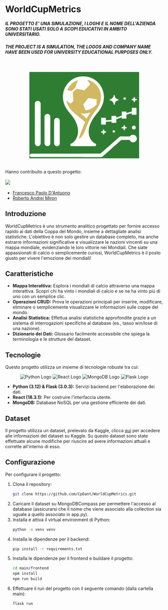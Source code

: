 # WorldCupMetrics

##### IL PROGETTO E' UNA SIMULAZIONE, I LOGHI E IL NOME DELL'AZIENDA SONO STATI USATI SOLO A SCOPI EDUCATIVI IN AMBITO UNIVERSITARIO.

##### THE PROJECT IS A SIMULATION, THE LOGOS AND COMPANY NAME HAVE BEEN USED FOR UNIVERSITY EDUCATIONAL PURPOSES ONLY.
<br/>
<p align="center" style="border-radius:10px;"><img src="main/frontend/src/components/assets/thirdlogo.png" width = "350vw"></p>
<br/>
Hanno contribuito a questo progetto:
<br/><br/>
<a href="https://github.com/CpDant/WorldCupMetrics/graphs/contributors">
<img src="https://contrib.rocks/image?repo=CpDant/WorldCupMetrics" />
</a>

* [Francesco Paolo D'Antuono](https://github.com/CpDant)
* [Roberto Andrei Miron](https://github.com/RobertoAM1)


## Introduzione
WorldCupMetrics è uno strumento analitico progettato per fornire accesso rapido ai dati della Coppa del Mondo, insieme a dettagliate analisi statistiche. L'obiettivo è non solo gestire un database completo, ma anche estrarre informazioni significative e visualizzare le nazioni vincenti su una mappa mondiale, evidenziando le loro vittorie nei Mondiali.  Che siate appassionati di calcio o semplicemente curiosi, WorldCupMetrics è il posto giusto per vivere l'emozione dei mondiali!

## Caratteristiche
- **Mappa Interattiva:** Esplora i mondiali di calcio attraverso una mappa interattiva. Scopri chi ha vinto i mondiali di calcio e se ne ha vinto più di uno con un semplice clic.
- **Operazioni CRUD:** Prova le operazioni principali per inserire, modificare, eliminare o semplicemente visualizzare le informazioni sulle coppe del mondo.
- **Analisi Statistica:** Effettua analisi statistiche approfondite grazie a un sistema di interrogazioni specifiche al database (es., tasso win/lose di una nazione).
- **Dizionario dei Dati:** Glossario facilmente accessibile che spiega la terminologia e le strutture del dataset.

## Tecnologie
Questo progetto utilizza un insieme di tecnologie robuste tra cui:

<p align = "center">
    <img src="https://upload.wikimedia.org/wikipedia/commons/c/c3/Python-logo-notext.svg" alt="Python Logo" width="50" height="50"/> 
    <img src="https://upload.wikimedia.org/wikipedia/commons/a/a7/React-icon.svg" alt="React Logo" width="50" height="50"/>
    <img src="https://miro.medium.com/v2/resize:fit:512/1*doAg1_fMQKWFoub-6gwUiQ.png" alt="MongoDB Logo" width="50" height="50"/>
    <img src="https://uxwing.com/wp-content/themes/uxwing/download/brands-and-social-media/flask-logo-icon.png" alt="Flask Logo" width="50" height="50"/>
</p>


- **Python (3.12) & Flask (3.0.3):** Servizi backend per l'elaborazione dei dati.
- **React (18.3.1):** Per costruire l'interfaccia utente.
- **MongoDB:** Database NoSQL per una gestione efficiente dei dati.

## Dataset
Il progetto utilizza un dataset, prelevato da Kaggle, clicca  <a href = "https://www.kaggle.com/datasets/keremkarayaz/2022-world-cup-datasets?select=world_cups.csv">qui</a> per accedere alle informazioni del dataset su Kaggle. Su questo dataset sono state effettuate alcune modifiche per riuscire ad avere informazioni attuali e corrette all'interno di esso.

## Configurazione
Per configurare il progetto:

1. Clona il repository:
   ```bash
   git clone https://github.com/CpDant/WorldCupMetrics.git
2. Caricare il dataset su MongoDBCompass per permettere l'accesso al database (assicurarsi che il nome che viene associato alla collection sia uguale a quello associato in app.py).
3. Installa e attiva il virtual environment di Python:
   ```bash
   python -m venv venv
4. Installa le dipendenze per il backend:
   ```bash
   pip install -r requirements.txt 
5. Installa le dipendenze per il frontend e buildare il progetto:
   ```bash
   cd main/frontend
   npm install
   npm run build
6. Effettuare il run del progetto con il seguente comando (dalla cartella main):
   ```bash
   flask run


